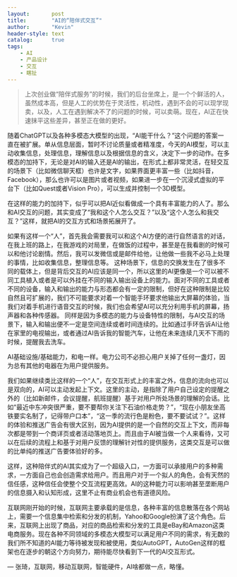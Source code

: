 ```yaml
---
layout:       post
title:        "AI的“陪伴式交互”"
author:       "Kevin"
header-style: text
catalog:      true
tags:
    - AI
    - 产品设计
    - 交互
    - 瞎扯
---
```


> 上次创业做“陪伴式服务”的时候，我们的后台坐席上，是一个个鲜活的人，虽然成本高，但是人工的优势在于灵活性，机动性，遇到不会的可以现学现卖，以及，人工在遇到解决不了的问题的时候，可以卖萌。现在，AI正在快速抹平这些差异，甚至正在做的更好。

随着ChatGPT以及各种多模态大模型的出现，“AI能干什么？”这个问题的答案一直在被扩展。单从信息层面，暂时不讨论质量或者精准度，今天的AI模型，可以主动收集信息，处理信息，理解信息以及根据信息的含义，决定下一步的动作。在多模态的加持下，无论是对AI的输入还是AI的输出，在形式上都非常灵活，在轻交互的场景下（比如微信聊天框）也许是文字，如果界面更丰富一些（比如抖音，Facebook），那么也许可以是图片或者视频，如果进一步在一个沉浸式虚拟的平台下（比如Quest或者Vision Pro），可以生成并控制一个3D模型。

在这样的能力的加持下，似乎可以把AI近似看做成一个具有丰富能力的人了。那么和AI交互的问题，其实变成了“我和这个人怎么交互？”以及“这个人怎么和我交互？”这样，就把AI的交互方式和场景拓展开了。

如果有这样一个“人”，首先我会需要我可以和这个AI方便的进行自然语言的对话，在我上班的路上，在我游戏的对局里，在做饭的过程中，甚至是在我看剧的时候可以和他讨论剧情。然后，我可以发微信或是邮件给他，让他做一些我不必马上处理的事情，比如收集信息，整理信息等。
这种场景下，信息的交换发生在了很多不同的载体上，但是背后交互的AI应该是同一个，所以这里的AI更像是一个可以被不同工具植入或者是可以外挂在不同的输入输出设备上的能力。面对不同的工具或者不同的设备，输入和输出的能力与形态都会有一定的限制，但好在这种限制是比较自然且可扩展的，我们不可能要求对着一个智能手环要求他输出大屏幕的体验，当我们对着手机进行语音交互的时候，我们也会希望AI可以充分利用手机的屏幕，扬声器和各种传感器。
同样是因为多模态的能力与设备特性的限制，与AI交互的场景下，输入和输出便不一定是空间连续或者时间连续的。比如通过手环告诉AI让他在家里的电视输出，或者通过AI告诉我的智能汽车，让他在未来连续几天不下雨的时候，提醒我去洗车。

AI基础设施/基础能力，和电一样。电力公司不必担心用户关掉了任何一盏灯，因为总有其他的电器在为用户提供服务。

我们如果继续类比这样的一个“人”，在交互形式上的丰富之外，信息的流向也可以是双向的，AI可以主动发起上下文。这里的主动，是指除了用户自己设定的提醒之外的（比如新邮件，会议提醒，航班提醒）基于对用户所处场景的理解的会话。比如“最近中东冲突很严重，要不要帮你关注下石油价格走势？”，“现在小朋友坐高铁要实名制了，记得带户口本”，“这一季的流行色是粉色，要不要试试？”。这样的体验和推送广告会有很大区别，因为AI提供的是一个自然的交互上下文，而非每次都是带到一个商详页或者活动落地页上。而且由于AI被当做一个人来看待，又可以在后续的流程上和基于对用户反馈的理解针对性的提供服务，这类交互是可以做的比单纯的推送广告要体验好的多。

这样，这种陪伴式的AI其实成为了一个超级入口，一方面可以承接用户的多种需求，一方面自己也会创造需求给用户。而且用户对于一个拟人的角色，会有天然的信任感，这种信任会使整个交互流程更高效。AI的这种能力可以影响甚至垄断用户的信息摄入和认知形成，这里不止有商业机会也有道德风险。

互联网刚开始的时候，互联网主要承载的是信息，各种丰富的信息散落在各个网站上，需要一个信息集中检索和分发的机制，Yahoo和Google扮演了这个角色。后来，互联网上出现了商品，对应的商品检索和分发的工具是eBay和Amazon这类电商服务。现在各种不同领域的多模态大模型可以满足用户不同的需求，有无数的我们所不知道的AI能力等待被发现和被使用，类似AutoGPT，AutoGen这样的框架也在逐步的朝这个方向努力，期待能尽快看到下一代的AI交互形式。

— 张琦，互联网，移动互联网，智能硬件，AI啥都做一点，略懂。
